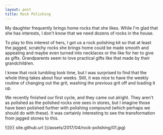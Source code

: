 ```yaml
---
layout: post
title: Rock Polishing
---
```

My daughter frequently brings home rocks that she likes. While I'm glad that she
has interests, I don't know that we need dozens of rocks in the house.

To play to this interest of hers, I got us a rock polishing kit so that at least
the jagged, scratchy rocks she brings home could be made smooth and appealing
and maybe even turned into necklaces or the like for her to give as gifts.
Grandparents seem to love practical gifts like that made by their grandchildren.

I knew that rock tumbling took time, but I was surprised to find that the whole
thing takes about four weeks. Still, it was nice to have the weekly routine of
changing out the grit, washing the previous grit off and loading it up.

We recently finished our first cycle, and they came out alright. They aren't as
polished as the polished rocks one sees in stores, but I imagine those have been
polished further with polishing compound (which perhaps we should do with
these). It was certainly interesting to see the transformation from jagged
stones to this.

![]({{ site.github.url }}/assets/2017/04/rock-polishing/01.jpg)
